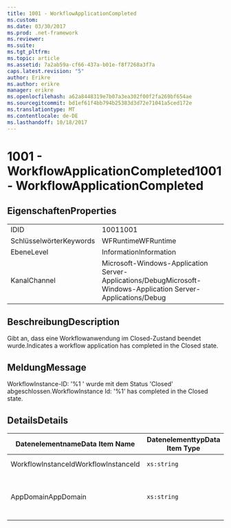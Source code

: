 ```yaml
---
title: 1001 - WorkflowApplicationCompleted
ms.custom: 
ms.date: 03/30/2017
ms.prod: .net-framework
ms.reviewer: 
ms.suite: 
ms.tgt_pltfrm: 
ms.topic: article
ms.assetid: 7a2ab59a-cf66-437a-b01e-f8f7268a3f7a
caps.latest.revision: "5"
author: Erikre
ms.author: erikre
manager: erikre
ms.openlocfilehash: a62a8448319e7b07a3ea302f00f2fa269bf654ae
ms.sourcegitcommit: bd1ef61f4bb794b25383d3d72e71041a5ced172e
ms.translationtype: MT
ms.contentlocale: de-DE
ms.lasthandoff: 10/18/2017
---
```

# <a name="1001---workflowapplicationcompleted"></a><span data-ttu-id="bf47c-102">1001 - WorkflowApplicationCompleted</span><span class="sxs-lookup"><span data-stu-id="bf47c-102">1001 - WorkflowApplicationCompleted</span></span>
## <a name="properties"></a><span data-ttu-id="bf47c-103">Eigenschaften</span><span class="sxs-lookup"><span data-stu-id="bf47c-103">Properties</span></span>  
  
|||  
|-|-|  
|<span data-ttu-id="bf47c-104">ID</span><span class="sxs-lookup"><span data-stu-id="bf47c-104">ID</span></span>|<span data-ttu-id="bf47c-105">1001</span><span class="sxs-lookup"><span data-stu-id="bf47c-105">1001</span></span>|  
|<span data-ttu-id="bf47c-106">Schlüsselwörter</span><span class="sxs-lookup"><span data-stu-id="bf47c-106">Keywords</span></span>|<span data-ttu-id="bf47c-107">WFRuntime</span><span class="sxs-lookup"><span data-stu-id="bf47c-107">WFRuntime</span></span>|  
|<span data-ttu-id="bf47c-108">Ebene</span><span class="sxs-lookup"><span data-stu-id="bf47c-108">Level</span></span>|<span data-ttu-id="bf47c-109">Information</span><span class="sxs-lookup"><span data-stu-id="bf47c-109">Information</span></span>|  
|<span data-ttu-id="bf47c-110">Kanal</span><span class="sxs-lookup"><span data-stu-id="bf47c-110">Channel</span></span>|<span data-ttu-id="bf47c-111">Microsoft-Windows-Application Server-Applications/Debug</span><span class="sxs-lookup"><span data-stu-id="bf47c-111">Microsoft-Windows-Application Server-Applications/Debug</span></span>|  
  
## <a name="description"></a><span data-ttu-id="bf47c-112">Beschreibung</span><span class="sxs-lookup"><span data-stu-id="bf47c-112">Description</span></span>  
 <span data-ttu-id="bf47c-113">Gibt an, dass eine Workflowanwendung im Closed-Zustand beendet wurde.</span><span class="sxs-lookup"><span data-stu-id="bf47c-113">Indicates a workflow application has completed in the Closed state.</span></span>  
  
## <a name="message"></a><span data-ttu-id="bf47c-114">Meldung</span><span class="sxs-lookup"><span data-stu-id="bf47c-114">Message</span></span>  
 <span data-ttu-id="bf47c-115">WorkflowInstance-ID: '%1 ' wurde mit dem Status 'Closed' abgeschlossen.</span><span class="sxs-lookup"><span data-stu-id="bf47c-115">WorkflowInstance Id: '%1' has completed in the Closed state.</span></span>  
  
## <a name="details"></a><span data-ttu-id="bf47c-116">Details</span><span class="sxs-lookup"><span data-stu-id="bf47c-116">Details</span></span>  
  
|<span data-ttu-id="bf47c-117">Datenelementname</span><span class="sxs-lookup"><span data-stu-id="bf47c-117">Data Item Name</span></span>|<span data-ttu-id="bf47c-118">Datenelementtyp</span><span class="sxs-lookup"><span data-stu-id="bf47c-118">Data Item Type</span></span>|<span data-ttu-id="bf47c-119">Beschreibung</span><span class="sxs-lookup"><span data-stu-id="bf47c-119">Description</span></span>|  
|--------------------|--------------------|-----------------|  
|<span data-ttu-id="bf47c-120">WorkflowInstanceId</span><span class="sxs-lookup"><span data-stu-id="bf47c-120">WorkflowInstanceId</span></span>|`xs:string`|<span data-ttu-id="bf47c-121">Die Instanz-ID für den Workflow.</span><span class="sxs-lookup"><span data-stu-id="bf47c-121">The instance id for the workflow</span></span>|  
|<span data-ttu-id="bf47c-122">AppDomain</span><span class="sxs-lookup"><span data-stu-id="bf47c-122">AppDomain</span></span>|`xs:string`|<span data-ttu-id="bf47c-123">Die von AppDomain.CurrentDomain.FriendlyName zurückgegebene Zeichenfolge.</span><span class="sxs-lookup"><span data-stu-id="bf47c-123">The string returned by AppDomain.CurrentDomain.FriendlyName.</span></span>|
